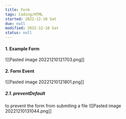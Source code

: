 ```yaml
---
title: Form
tags: Coding/HTML
started: 2022-12-10 Sat
due: null
modified: 2022-12-10 Sat
status: null
---
```

#### 1. Example Form
![[Pasted image 20221210121703.png]]
#### 2. Form Event
![[Pasted image 20221210121801.png]]
##### 2.1. preventDefault
to prevent the form from submiting a file
![[Pasted image 20221210131044.png]]